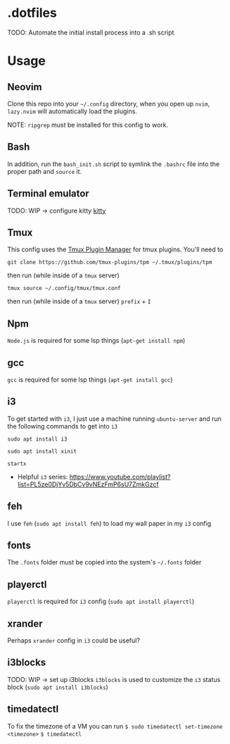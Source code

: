 # .dotfiles

TODO: Automate the initial install process into a .sh script

# Usage

## Neovim
Clone this repo into your `~/.config` directory, when you open up `nvim`, `lazy.nvim` will automatically load the plugins. 

NOTE: `ripgrep` must be installed for this config to work.

## Bash
In addition, run the `bash_init.sh` script to symlink the `.bashrc` file into the proper path and `source` it.

## Terminal emulator
TODO: WIP -> configure kitty
[kitty](https://sw.kovidgoyal.net/kitty/)

## Tmux
This config uses the [Tmux Plugin Manager](https://github.com/tmux-plugins/tpm) for tmux plugins. You'll need to 
```
git clone https://github.com/tmux-plugins/tpm ~/.tmux/plugins/tpm
```
then run (while inside of a `tmux` server)
```
tmux source ~/.config/tmux/tmux.conf
```
then run (while inside of a `tmux` server)
`prefix` + `I`

## Npm
`Node.js` is required for some lsp things (`apt-get install npm`)

## gcc
`gcc` is required for some lsp things (`apt-get install gcc`)

## i3
To get started with `i3`, I just use a machine running `ubuntu-server` and run the following commands to get into `i3`
```
sudo apt install i3
```
```
sudo apt install xinit
```
```
startx
```

* Helpful `i3` series: https://www.youtube.com/playlist?list=PL5ze0DjYv5DbCv9vNEzFmP6sU7ZmkGzcf

## feh
I use `feh` (`sudo apt install feh`) to load my wall paper in my `i3` config

## fonts
The `.fonts` folder must be copied into the system's `~/.fonts` folder

## playerctl
`playerctl` is required for `i3` config (`sudo apt install playerctl`)

## xrander
Perhaps `xrander` config in `i3` could be useful?

## i3blocks
TODO: WIP -> set up i3blocks
`i3blocks` is used to customize the `i3` status block (`sudo apt install i3blocks`)

## timedatectl
To fix the timezone of a VM you can run
`$ sudo timedatectl set-timezone <timezone>`
`$ timedatectl`
